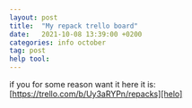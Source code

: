 ```yaml
---
layout: post
title:  "My repack trello board"
date:   2021-10-08 13:39:00 +0200
categories: info october
tag: post
help tool:                                                                                               |
---
```

if you for some reason want it here it is: [https://trello.com/b/Uy3aRYPn/repacks][helo]

[helo]: https://trello.com/b/Uy3aRYPn/repacks